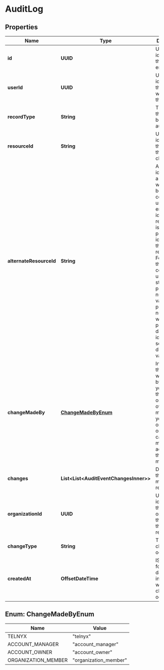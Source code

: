 

# AuditLog


## Properties

| Name | Type | Description | Notes |
|------------ | ------------- | ------------- | -------------|
|**id** | **UUID** | Unique identifier for the audit log entry. |  [optional] |
|**userId** | **UUID** | Unique identifier for the user who made the change. |  [optional] |
|**recordType** | **String** | The type of the resource being audited. |  [optional] |
|**resourceId** | **String** | Unique identifier for the resource that was changed. |  [optional] |
|**alternateResourceId** | **String** | An alternate identifier for a resource which may be considered unique enough to identify the resource but is not the primary identifier for the resource. For example, this field could be used to store the phone number value for a phone number when the primary database identifier is a separate distinct value. |  [optional] |
|**changeMadeBy** | [**ChangeMadeByEnum**](#ChangeMadeByEnum) | Indicates if the change was made by Telnyx on your behalf, the organization owner, a member of your organization, or in the case of managed accounts, the account manager. |  [optional] |
|**changes** | **List&lt;List&lt;AuditEventChangesInner&gt;&gt;** | Details of the changes made to the resource. |  [optional] |
|**organizationId** | **UUID** | Unique identifier for the organization that owns the resource. |  [optional] |
|**changeType** | **String** | The type of change that occurred. |  [optional] |
|**createdAt** | **OffsetDateTime** | ISO 8601 formatted date indicating when the change occurred. |  [optional] |



## Enum: ChangeMadeByEnum

| Name | Value |
|---- | -----|
| TELNYX | &quot;telnyx&quot; |
| ACCOUNT_MANAGER | &quot;account_manager&quot; |
| ACCOUNT_OWNER | &quot;account_owner&quot; |
| ORGANIZATION_MEMBER | &quot;organization_member&quot; |



